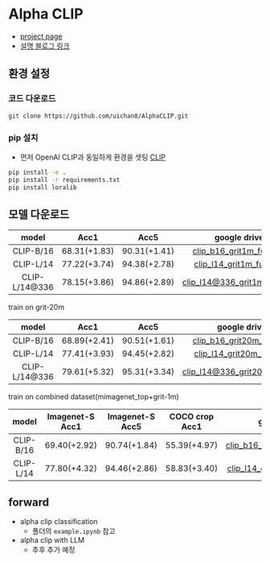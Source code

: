 # Alpha CLIP
- [project page](https://aleafy.github.io/alpha-clip/)
- [설명 블로그 링크](https://publish.obsidian.md/uichan980202/%EB%85%BC%EB%AC%B8/CV/%EA%B8%B0%ED%83%80/alphaCLIP)

## 환경 설정
### 코드 다운로드
```bash
git clone https://github.com/uichan8/AlphaCLIP.git
```

### pip 설치
- 먼저 OpenAI CLIP과 동일하게 환경을 셋팅 [CLIP](https://github.com/openai/CLIP)
```bash
pip install -e .
pip install -r requirements.txt
pip install loralib
```

## 모델 다운로드
|     model     |     Acc1     |     Acc5     |                      google drive link                       |                        openxlab link                         |
| :-----------: | :----------: | :----------: | :----------------------------------------------------------: | :----------------------------------------------------------: |
|   CLIP-B/16   | 68.31(+1.83) | 90.31(+1.41) | [clip_b16_grit1m_fultune_8xe](https://drive.google.com/file/d/16fHEXZ-7bgzcSBHzEz1wXRIZTjQIXm_2/view?usp=drive_link) | [clip_b16_grit1m_fultune_8xe](https://download.openxlab.org.cn/models/SunzeY/AlphaCLIP/weight/clip_b16_grit1m_fultune_8xe.pth) |
|   CLIP-L/14   | 77.22(+3.74) | 94.38(+2.78) | [clip_l14_grit1m_fultune_8xe](https://drive.google.com/file/d/1PIhplBnsmSWiJN--TXCCSsiaV6bY9koq/view?usp=drive_link) | [clip_l14_grit1m_fultune_8xe](https://download.openxlab.org.cn/models/SunzeY/AlphaCLIP/weight/clip_l14_grit1m_fultune_8xe.pth) |
| CLIP-L/14@336 | 78.15(+3.86) | 94.86(+2.89) | [clip_l14@336_grit1m_fultune_8xe](https://drive.google.com/file/d/1DeNbUv0lraDxJZItb7shTlvGW6z_Z9Si/view?usp=drive_link) | [clip_l14@336_grit1m_fultune_8xe](https://download.openxlab.org.cn/models/SunzeY/AlphaCLIP/weight/clip_l14_336_grit1m_fultune_8xe.pth) |

train on grit-20m

|   model   |     Acc1     |     Acc5     |                      google drive link                       |                        openxlab link                         |
| :-------: | :----------: | :----------: | :----------------------------------------------------------: | :----------------------------------------------------------: |
| CLIP-B/16 | 68.89(+2.41) | 90.51(+1.61) | [clip_b16_grit20m_fultune_2xe](https://drive.google.com/file/d/1cj3cYwrzBivx0h0NzSjlCg9HAd5aTkDW/view?usp=sharing) | [clip_b16_grit20m_fultune_2xe](https://download.openxlab.org.cn/models/SunzeY/AlphaCLIP/weight/clip_b16_grit20m_fultune_2xe.pth) |
| CLIP-L/14 | 77.41(+3.93) | 94.45(+2.82) | [clip_l14_grit20m_fultune_2xe](https://drive.google.com/file/d/1WykuBYWePriCVeW5lOwBsgxgeBMzb1nd/view?usp=share_link) | [clip_l14_grit20m_fultune_2xe](https://download.openxlab.org.cn/models/SunzeY/AlphaCLIP/weight/clip_l14_grit20m_fultune_2xe.pth) |
| CLIP-L/14@336 | 79.61(+5.32) | 95.31(+3.34) | [clip_l14@336_grit20m_fultune_4xe](https://drive.google.com/file/d/1dUq1deeLcou26RuxZbBG57m2ALPWev6-/view?usp=drive_link) | [clip_l14_336_grit20m_fultune_4xe](https://download.openxlab.org.cn/models/SunzeY/AlphaCLIP/weight/clip_l14_336_grit_20m_4xe.pth) |

train on combined dataset(mimagenet_top+grit-1m)

|   model   | Imagenet-S Acc1 | Imagenet-S Acc5 | COCO crop Acc1 |                      google drive link                       |                        openxlab link                         |
| :-------: | :-------------: | :-------------: | :------------: | :----------------------------------------------------------: | :----------------------------------------------------------: |
| CLIP-B/16 |  69.40(+2.92)   |  90.74(+1.84)   |  55.39(+4.97)  | [clip_b16_grit1m+mim_fultune_4xe](https://drive.google.com/file/d/11iDlSAYI_BAi1A_Qz6LTWYHNgPe-UY7I/view?usp=sharing) | [clip_b16_grit1m+mim_fultune_4xe](https://download.openxlab.org.cn/models/SunzeY/AlphaCLIP/weight/clip_b16_grit+mim_fultune_4xe.pth) |
| CLIP-L/14 |  77.80(+4.32)   |  94.46(+2.86)   |  58.83(+3.40)  | [clip_l14_grit1m+mim_fultune_6xe](https://drive.google.com/file/d/1JfzOTvjf0tqBtKWwpBJtjYxdHi-06dbk/view?usp=sharing) | [clip_l14_grit1m+mim_fultune_6xe](https://download.openxlab.org.cn/models/SunzeY/AlphaCLIP/weight/clip_l14_grit+mim_fultune_6xe.pth) |

## forward
- alpha clip classification
  - 폴더의 `example.ipynb` 참고
- alpha clip with LLM
  - 추후 추가 예정